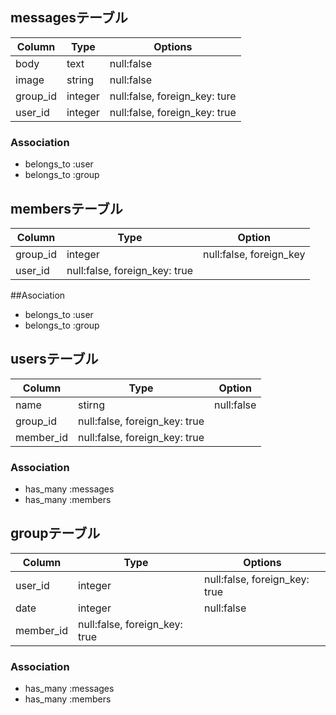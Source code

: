 ## messagesテーブル

|Column|Type|Options|
|------|----|-------|
|body|text|null:false|
|image|string|null:false|
|group_id|integer|null:false, foreign_key: ture|
|user_id|integer|null:false, foreign_key: true|

### Association
- belongs_to :user
- belongs_to :group


## membersテーブル

|Column|Type|Option|
|------|----|------|
|group_id|integer|null:false, foreign_key|
|user_id|null:false, foreign_key:  true|

##Asociation
- belongs_to :user
- belongs_to :group


## usersテーブル

|Column|Type|Option|
|------|----|------|
|name|stirng|null:false|
|group_id|null:false, foreign_key:  true|
|member_id|null:false, foreign_key: true|

### Association
- has_many :messages
- has_many :members


## groupテーブル

|Column|Type|Options|
|------|----|-------|
|user_id|integer|null:false, foreign_key: true|
|date|integer|null:false|
|member_id|null:false, foreign_key: true|

### Association
- has_many :messages
- has_many :members

